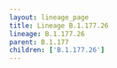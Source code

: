 ```yaml
---
layout: lineage_page
title: Lineage B.1.177.26
lineage: B.1.177.26
parent: B.1.177
children: ['B.1.177.26']
---
```

